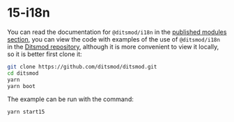 # 15-i18n

You can read the documentation for `@ditsmod/i18n` in the [published modules section][1], you can view the code with examples of the use of `@ditsmod/i18n` in the [Ditsmod repository][2], although it is more convenient to view it locally, so it is better first clone it:

```bash
git clone https://github.com/ditsmod/ditsmod.git
cd ditsmod
yarn
yarn boot
```

The example can be run with the command:

```bash
yarn start15
```

[1]: /native-modules/i18n
[2]: https://github.com/ditsmod/ditsmod/tree/main/examples/15-i18n
